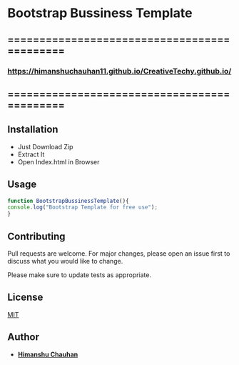 # Bootstrap Bussiness Template
## ============================================
###  https://himanshuchauhan11.github.io/CreativeTechy.github.io/
## ============================================

## Installation

- Just Download Zip
- Extract It 
- Open Index.html in Browser


## Usage

```javascript
function BootstrapBussinessTemplate(){
console.log("Bootstrap Template for free use");
}
```

## Contributing
Pull requests are welcome. For major changes, please open an issue first to discuss what you would like to change.

Please make sure to update tests as appropriate.

## License
[MIT](https://choosealicense.com/licenses/mit/)

## Author
- **[Himanshu Chauhan](https://github.com/HimanshuChauhan11)**
